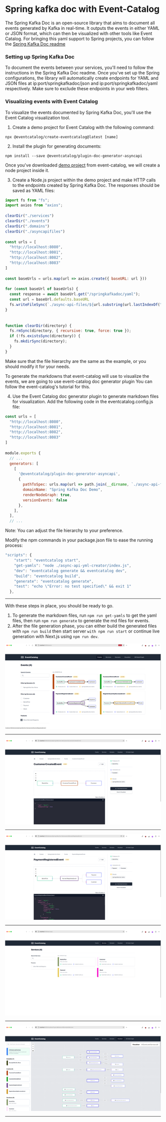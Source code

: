 # Spring kafka doc with Event-Catalog
The Spring Kafka Doc is an open-source library that aims to document all events generated by Kafka in real-time. It outputs the events in either YAML or JSON format, which can then be visualized with other tools like Event Catalog.
For bringing this yaml support to Spring projects, you can follow the [Spring Kafka Doc readme](https://github.com/DogusTeknoloji/springkafkadoc)

### Setting up Spring Kafka Doc

To document the events between your services, you'll need to follow the instructions in the Spring Kafka Doc readme. Once you've set up the Spring configurations, the library will automatically create endpoints for YAML and JSON files at ip:port/springkafkadoc/json and ip:port/springkafkadoc/yaml respectively. Make sure to exclude these endpoints in your web filters.


### Visualizing events with Event Catalog
To visualize the events documented by Spring Kafka Doc, you'll use the Event Catalog visualization tool.

1. Create a demo project for Event Catalog with the following command:


```
npx @eventcatalog/create-eventcatalog@latest [name]
```
2. Install the plugin for generating documents:

``` shell
npm install --save @eventcatalog/plugin-doc-generator-asyncapi
```

Once you've downloaded [demo project](https://www.eventcatalog.dev/docs/installation) from event-catalog, we will create a node project inside it. 

3. Create a Node.js project within the demo project and make HTTP calls to the endpoints created by Spring Kafka Doc. The responses should be saved as YAML files:

``` javascript
import fs from "fs";
import axios from "axios";

clearDir("./services")
clearDir("./events")
clearDir(".domains")
clearDir("./asyncapifiles")

const urls = [
  "http://localhost:8080",
  "http://localhost:8081",
  "http://localhost:8082",
  "http://localhost:8083"
]

const baseUrls = urls.map(url => axios.create({ baseURL: url }))

for (const baseUrl of baseUrls) {
  const response = await baseUrl.get("/springkafkadoc/yaml");
  const url = baseUrl.defaults.baseURL
  fs.writeFileSync(`./async-api-files/${url.substring(url.lastIndexOf("/") + 1)}.yml`, response.data);
}


function clearDir(directory) {
  fs.rmSync(directory, { recursive: true, force: true });
  if (!fs.existsSync(directory)) {
    fs.mkdirSync(directory);
  }
}
```

Make sure that the file hierarchy are the same as the example, or you should modify it for your needs.

To generate the markdowns that event-catalog will use to visualize the events, we are going to use event-catalog doc generator plugin
You can follow the event-catalog's tutorial for this.

4. Use the Event Catalog doc generator plugin to generate markdown files for visualization. Add the following code in the eventcatalog.config.js file:

``` javascript
const urls = [
  "http://localhost:8080",
  "http://localhost:8081",
  "http://localhost:8082",
  "http://localhost:8083"
]

module.exports {
  // ...
  generators: [
    [
      '@eventcatalog/plugin-doc-generator-asyncapi',
      {
        pathToSpec: urls.map(url => path.join(__dirname, `./async-api-files/${url.substring(url.lastIndexOf("/") + 1)}.yml`)),
        domainName: "Spring Kafka Doc Demo",
        renderNodeGraph: true,
        versionEvents: false
      },
    ],
  ],
  // ...
```
Note: You can adjust the file hierarchy to your preference.


Modify the npm commands in your package.json file to ease the running process:

``` javascript
"scripts": {
    "start": "eventcatalog start",
    "get-yamls": "node ./async-api-yml-creator/index.js",
    "dev": "eventcatalog generate && eventcatalog dev",
    "build": "eventcatalog build",
    "generate": "eventcatalog generate",
    "test": "echo \"Error: no test specified\" && exit 1"
  },
```

***

With these steps in place, you should be ready to go.
1. To generate the markdown files, run `npm run get-yamls` to get the yaml files, then run `npm run generate` to generate the md files for events.
2. After the file generation phase, you can either build the generated files with `npm run build` then start server `with npm run start` or continue live generation with Next.js using `npm run dev`.


![](screenshots/Events.png)
***
![](screenshots/CustomerCreatedEvent.png)
***
![](screenshots/PaymentRegisteredEvent.png)
***
![](screenshots/Services.png)
***
![](screenshots/Visualizer.png)
****
